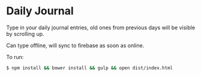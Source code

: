 # Daily Journal

Type in your daily journal entries, old ones from previous days will be visible by scrolling up.

Can type offline, will sync to firebase as soon as online.

To run:

```sh
$ npm install && bower install && gulp && open dist/index.html
```
